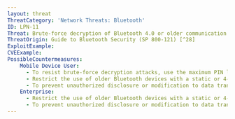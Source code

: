 ```yaml
---
layout: threat
ThreatCategory: 'Network Threats: Bluetooth'
ID: LPN-11
Threat: Brute-force decryption of Bluetooth 4.0 or older communication due to weak BR/EDR encryption algorithm
ThreatOrigin: Guide to Bluetooth Security (SP 800-121) [^28]
ExploitExample:
CVEExample:
PossibleCountermeasures:
    Mobile Device User:
      - To resist brute-force decryption attacks, use the maximum PIN length and encryption key sizes available on configurable Bluetooth devices.
      - Restrict the use of older Bluetooth devices with a static or 4-digit PIN to very low-risk use cases.
      - To prevent unauthorized disclosure or modification to data transmitted over a compromised Bluetooth session, use Bluetooth applications that provide strong over-the-top encryption to data prior to transmission over the Bluetooth interface.
    Enterprise:
      - Restrict the use of older Bluetooth devices with a static or 4-digit PIN to very low-risk use cases.
      - To prevent unauthorized disclosure or modification to data transmitted over a compromised Bluetooth session, use Bluetooth applications that provide strong over-the-top encryption to data prior to transmission over the Bluetooth interface.
---
```

